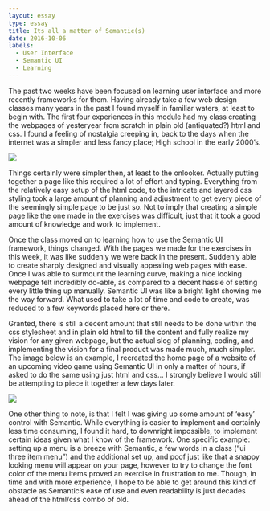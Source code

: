 ```yaml
---
layout: essay
type: essay
title: Its all a matter of Semantic(s)
date: 2016-10-06
labels:
  - User Interface
  - Semantic UI
  - Learning
---
```


The past two weeks have been focused on learning user interface and more recently frameworks for them. Having already take a few web design classes many years in the past I found myself in familiar waters, at least to begin with. The first four experiences in this module had my class creating the webpages of yesteryear from scratch in plain old (antiquated?) html and css. I found a feeling of nostalgia creeping in, back to the days when the internet was a simpler and less fancy place; High school in the early 2000’s.

<img class="ui medium center aligned image" src="https://ics314f13.files.wordpress.com/2013/08/browserhistory3.png">

Things certainly were simpler then, at least to the onlooker. Actually putting together a page like this required a lot of effort and typing.  Everything from the relatively easy setup of the html code, to the intricate and layered css styling took a large amount of planning and adjustment to get every piece of the seemingly simple page to be just so. Not to imply that creating a simple page like the one made in the exercises was difficult, just that it took a good amount of knowledge and work to implement. 

Once the class moved on to learning how to use the Semantic UI framework, things changed. With the pages we made for the exercises in this week, it was like suddenly we were back in the present. Suddenly able to create sharply designed and visually appealing web pages with ease. Once I was able to surmount the learning curve, making a nice looking webpage felt incredibly do-able, as compared to a decent hassle of setting every little thing up manually. Semantic UI was like a bright light showing me the way forward. What used to take a lot of time and code to create, was reduced to a few keywords placed here or there. 

Granted, there is still a decent amount that still needs to be done within the css stylesheet and in plain old html to fill the content and fully realize my vision for any given webpage, but the actual slog of planning, coding, and implementing the vision for a final product was made much, much simpler. The image below is an example, I recreated the home page of a website of an upcoming video game using Semantic UI in only a matter of hours, if asked to do the same using just html and css... I strongly believe I would still be attempting to piece it together a few days later. 

<img class="ui medium center aligned image" src=".../images/my_version_screenie_1024.jpg">

One other thing to note, is that I felt I was giving up some amount of ‘easy’ control with Semantic. While everything is easier to implement and certainly less time consuming, I found it hard, to downright impossible, to implement certain ideas given what I know of the framework. One specific example: setting up a menu is a breeze with Semantic, a few words in a class (“ui three item menu”) and the additional set up, and poof just like that a snappy looking menu will appear on your page, however to try to change the font color of the menu items proved an exercise in frustration to me.  Though, in time and with more experience, I hope to be able to get around this kind of obstacle as Semantic’s ease of use and even readability is just decades ahead of the html/css combo of old. 
